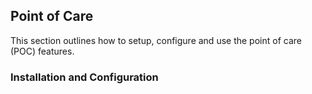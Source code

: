 ## Point of Care 

This section outlines how to setup, configure and use the point of care \(POC\) features.

### Installation and Configuration 







